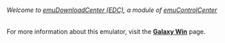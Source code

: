 ###### Welcome to [emuDownloadCenter (EDC)](https://github.com/PhoenixInteractiveNL/emuDownloadCenter/wiki/), a module of [emuControlCenter](https://github.com/PhoenixInteractiveNL/emuControlCenter/wiki/)

For more information about this emulator, visit the [**Galaxy Win**](https://github.com/PhoenixInteractiveNL/emuDownloadCenter/wiki/Emulator-galaxywin#menu) page.
